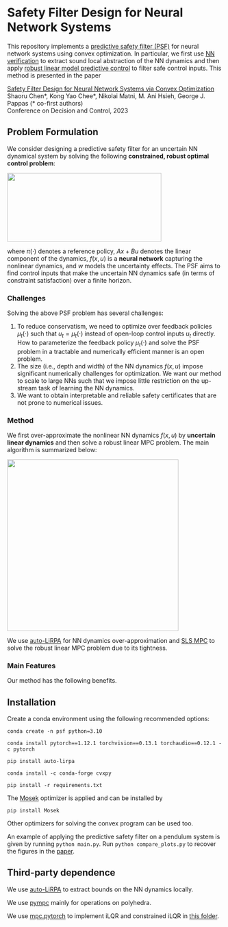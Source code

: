 # Safety Filter Design for Neural Network Systems 
This repository implements a [predictive safety filter (PSF)](https://www.sciencedirect.com/science/article/abs/pii/S0005109821001175) for neural network systems using convex optimization. In particular, we first use [NN verification](https://github.com/Verified-Intelligence/auto_LiRPA) to extract sound local abstraction of the NN dynamics and then apply [robust linear model predictive control](https://github.com/ShaoruChen/Polytopic-SLSMPC) to filter safe control inputs. This method is presented in the paper 

[Safety Filter Design for Neural Network Systems via Convex Optimization](https://arxiv.org/pdf/2308.08086.pdf) \
Shaoru Chen*, Kong Yao Chee*, Nikolai Matni, M. Ani Hsieh, George J. Pappas (* co-first authors)\
Conference on Decision and Control, 2023

## Problem Formulation
We consider designing a predictive safety filter for an uncertain NN dynamical system by solving the following **constrained, robust optimal control problem**:

<img src="https://github.com/ShaoruChen/web-materials/blob/main/PSF_CDC_23/psf_formulation.png" width=360, height=160> 

where $\pi(\cdot)$ denotes a reference policy, $Ax + Bu$ denotes the linear component of the dynamics, $f(x, u)$ is a **neural network** capturing the nonlinear dynamics, and $w$ models the uncertainty effects. The PSF aims to find control inputs that make the uncertain NN dynamics safe (in terms of constraint satisfaction) over a finite horizon. 

### Challenges
Solving the above PSF problem has several challenges:
1. To reduce conservatism, we need to optimize over feedback policies $\mu_t(\cdot)$ such that $u_t = \mu_t(\cdot)$ instead of open-loop control inputs $u_t$ directly. How to parameterize the feedback policy $\mu_t(\cdot)$ and solve the PSF problem in a tractable and numerically efficient manner is an open problem.
2. The size (i.e., depth and width) of the NN dynamics $f(x, u)$ impose significant numerically challenges for optimization. We want our method to scale to large NNs such that we impose little restriction on the up-stream task of learning the NN dynamics.
3. We want to obtain interpretable and reliable safety certificates that are not prone to numerical issues.

### Method
We first over-approximate the nonlinear NN dynamics $f(x, u)$ by **uncertain linear dynamics** and then solve a robust linear MPC problem. The main algorithm is summarized below:

<img src="https://github.com/ShaoruChen/web-materials/blob/main/PSF_CDC_23/psf_algorithm.png" width=400, height=400> 

We use [auto-LiRPA](https://github.com/Verified-Intelligence/auto_LiRPA) for NN dynamics over-approximation and [SLS MPC](https://github.com/ShaoruChen/Polytopic-SLSMPC) to solve the robust linear MPC problem due to its tightness. 

### Main Features
Our method has the following benefits. 

## Installation
Create a conda environment using the following recommended options: 

```
conda create -n psf python=3.10

conda install pytorch==1.12.1 torchvision==0.13.1 torchaudio==0.12.1 -c pytorch

pip install auto-lirpa

conda install -c conda-forge cvxpy

pip install -r requirements.txt
```

The [Mosek](https://www.mosek.com/products/academic-licenses/) optimizer is applied and can be installed by 
```
pip install Mosek
```
Other optimizers for solving the convex program can be used too. 

An example of applying the predictive safety filter on a pendulum system is given by running `python main.py`. Run `python compare_plots.py` to recover the figures in the [paper](https://arxiv.org/pdf/2308.08086.pdf).


## Third-party dependence
We use [auto-LiRPA](https://github.com/Verified-Intelligence/auto_LiRPA) to extract bounds on the NN dynamics locally. 

We use [pympc](https://github.com/TobiaMarcucci/pympc/tree/master) mainly for operations on polyhedra.

We use [mpc.pytorch](https://github.com/locuslab/mpc.pytorch/tree/master) to implement iLQR and constrained iLQR in [this folder](https://github.com/ShaoruChen/NN-System-PSF/tree/main/source/ilqr).
